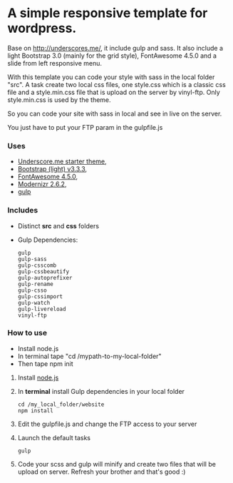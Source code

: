 A simple responsive template for wordpress. 
=================================
Base on http://underscores.me/, it include gulp and sass. It also include a light Bootstrap 3.0 (mainly for the grid style),  FontAwesome 4.5.0 and a slide from left responsive menu.

With this template you can code your style with sass in the local folder "src". A task create two local css files, one style.css which is a classic css file and a style.min.css file that is upload on the server by vinyl-ftp. Only style.min.css is used by the theme. 

So you can code your site with sass in local and see in live on the server.

You just have to put your FTP param in the gulpfile.js

### Uses

* [Underscore.me starter theme](http://underscores.me/),
* [Bootstrap (light) v3.3.3](http://getbootstrap.com/),
* [FontAwesome 4.5.0](https://fortawesome.github.io/Font-Awesome/),
* [Modernizr 2.6.2](https://modernizr.com/),
* [gulp](http://gulpjs.com/)

### Includes

* Distinct **src** and **css** folders
* Gulp Dependencies:

	```shell
	gulp
	gulp-sass
	gulp-csscomb
	gulp-cssbeautify
	gulp-autoprefixer
	gulp-rename
	gulp-csso
	gulp-cssimport
	gulp-watch
	gulp-livereload
	vinyl-ftp
	```
### How to use

* Install node.js
* In terminal tape "cd /mypath-to-my-local-folder"
* Then tape npm init

1. Install [node.js](http://nodejs.org/)
2. In **terminal** install Gulp dependencies in your local folder

	```shell
	cd /my_local_folder/website
	npm install
	```

3. Edit the gulpfile.js and change the FTP access to your server

4. Launch the default tasks

	```shell
	gulp
	```

5. Code your scss and gulp will minify and create two files that will be upload on server. Refresh your brother and that's good :)
